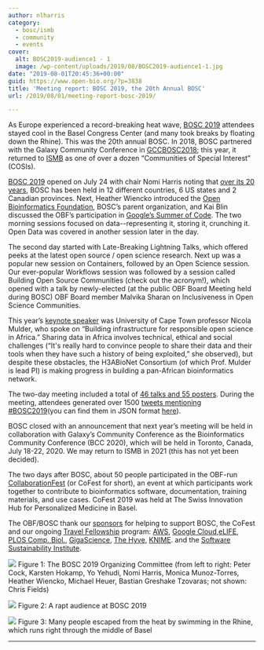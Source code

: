 ```yaml
---
author: nlharris
category:
  - bosc/ismb
  - community
  - events
cover:
  alt: BOSC2019-audience1 - 1
  image: /wp-content/uploads/2019/08/BOSC2019-audience1-1.jpg
date: "2019-08-01T20:45:36+00:00"
guid: https://www.open-bio.org/?p=3838
title: 'Meeting report: BOSC 2019, the 20th Annual BOSC'
url: /2019/08/01/meeting-report-bosc-2019/

---
```

As Europe experienced a record-breaking heat wave, [BOSC 2019](/events/BOSC/) attendees stayed cool in the Basel Congress Center (and many took breaks by floating down the Rhine). This was the 20th annual BOSC. In 2018, BOSC partnered with the Galaxy Community Conference in [GCCBOSC2018](https://www.google.com/url?q=https://gccbosc2018.sched.com/&sa=D&ust=1564688159135000); this year, it returned to [ISMB](https://www.google.com/url?q=https://www.iscb.org/ismbeccb2019&sa=D&ust=1564688159135000) as one of over a dozen “Communities of Special Interest” (COSIs).

[BOSC 2019](https://www.google.com/url?q=/events/bosc/&sa=D&ust=1564688159135000) opened on July 24 with chair Nomi Harris noting that [over its 20 years](https://www.google.com/url?q=/events/bosc/about/&sa=D&ust=1564688159135000), BOSC has been held in 12 different countries, 6 US states and 2 Canadian provinces. Next, Heather Wiencko introduced the [Open Bioinformatics Foundation](https://www.google.com/url?q=/&sa=D&ust=1564688159136000), BOSC’s parent organization, and Kai Blin discussed the OBF’s participation in [Google’s Summer of Code](https://www.google.com/url?q=https://obf.github.io/GSoC/&sa=D&ust=1564688159136000). The two morning sessions focused on data--representing it, storing it, crunching it. Open Data was covered in another session later in the day.

The second day started with Late-Breaking Lightning Talks, which offered peeks at the latest open source / open science research. Next up was a popular new session on Containers, followed by an Open Science session. Our ever-popular Workflows session was followed by a session called Building Open Source Communities (check out the acronym!), which opened with a talk by newly-elected (at the public OBF Board Meeting held during BOSC) OBF Board member Malvika Sharan on Inclusiveness in Open Science Communities.

This year’s [keynote speaker](https://www.google.com/url?q=/events/bosc/keynotes/&sa=D&ust=1564688159137000) was University of Cape Town professor Nicola Mulder, who spoke on “Building infrastructure for responsible open science in Africa.” Sharing data in Africa involves technical, ethical and social challenges (“It's really hard to convince people to share their data and their tools when they have such a history of being exploited,” she observed), but despite these obstacles, the H3ABioNet Consortium (of which Prof. Mulder is lead PI) is making progress in building a pan-African bioinformatics network.

The two-day meeting included a total of [46 talks and 55 posters](https://www.google.com/url?q=/events/bosc/schedule/&sa=D&ust=1564688159137000). During the meeting, attendees generated over 1500 [tweets mentioning #BOSC2019](https://www.google.com/url?q=https://twitter.com/search?q%3D%2523BOSC2019%26src%3Dtyped_query%26f%3Dlive&sa=D&ust=1564688159137000)(you can find them in JSON format [here](https://www.google.com/url?q=https://www.dropbox.com/s/phznj50qkjet1lh/twitter_BOSC.json.gz?dl%3D0&sa=D&ust=1564688159138000)).

BOSC closed with an announcement that next year’s meeting will be held in collaboration with Galaxy’s Community Conference as the Bioinformatics Community Conference (BCC 2020), which will be held in Toronto, Canada, July 18-22, 2020. We may return to ISMB in 2021 (this has not yet been decided).

The two days after BOSC, about 50 people participated in the OBF-run [CollaborationFest](https://www.google.com/url?q=/events/bosc/collaborationfest/&sa=D&ust=1564688159138000) (or CoFest for short), an event at which participants work together to contribute to bioinformatics software, documentation, training materials, and use cases. CoFest 2019 was held at The Swiss Innovation Hub for Personalized Medicine in Basel.

The OBF/BOSC thank our [sponsors](https://www.google.com/url?q=/events/bosc/sponsors/&sa=D&ust=1564688159139000) for helping to support BOSC, the CoFest and our ongoing [Travel Fellowship](https://www.google.com/url?q=/travel-awards/&sa=D&ust=1564688159139000) program: [AWS](https://www.google.com/url?q=https://aws.amazon.com/hpc&sa=D&ust=1564688159139000), [Google Cloud](https://www.google.com/url?q=https://cloud.google.com/&sa=D&ust=1564688159139000),[eLIFE](https://www.google.com/url?q=https://elifesciences.org/&sa=D&ust=1564688159140000), [PLOS Comp. Biol.](https://www.google.com/url?q=https://journals.plos.org/ploscompbiol/&sa=D&ust=1564688159140000), [GigaScience](https://www.google.com/url?q=https://academic.oup.com/gigascience&sa=D&ust=1564688159140000), [The Hyve](https://www.google.com/url?q=https://thehyve.nl/&sa=D&ust=1564688159140000), [KNIME](https://www.google.com/url?q=https://www.knime.com/&sa=D&ust=1564688159140000). and the [Software Sustainability Institute](https://www.google.com/url?q=https://www.software.ac.uk/&sa=D&ust=1564688159140000).

![](wp/wp-content/uploads/2019/08/BOSC2019-organizers-1.jpg)
Figure 1: The BOSC 2019 Organizing Committee (from left to right: Peter Cock, Karsten Hokamp, Yo Yehudi, Nomi Harris, Monica Munoz-Torres, Heather Wiencko, Michael Heuer, Bastian Greshake Tzovaras; not shown: Chris Fields)

![](wp/wp-content/uploads/2019/08/BOSC2019-audience1-1.jpg)
Figure 2: A rapt audience at BOSC 2019

![](wp/wp-content/uploads/2019/08/Rhine-swimmers-1.jpg)
Figure 3: Many people escaped from the heat by swimming in the Rhine, which runs right through the middle of Basel

* * *
